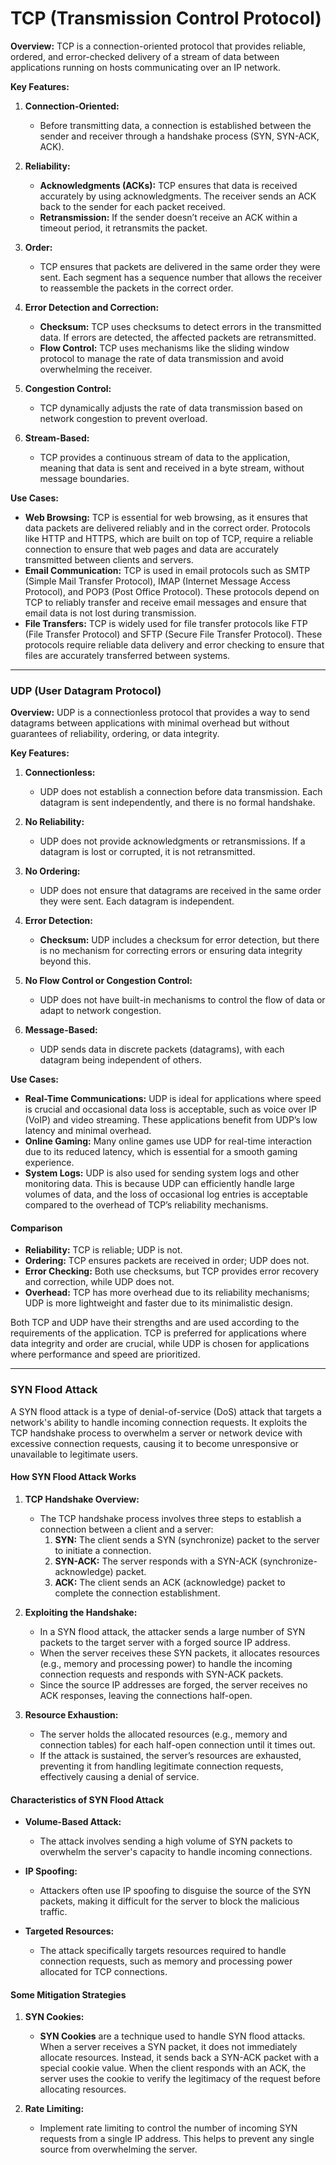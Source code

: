 # TCP (Transmission Control Protocol)

**Overview:** TCP is a connection-oriented protocol that provides reliable, ordered, and error-checked delivery of a stream of data between applications running on hosts communicating over an IP network.

**Key Features:**

1. **Connection-Oriented:**
    - Before transmitting data, a connection is established between the sender and receiver through a handshake process (SYN, SYN-ACK, ACK).

2. **Reliability:**
    - **Acknowledgments (ACKs):** TCP ensures that data is received accurately by using acknowledgments. The receiver sends an ACK back to the sender for each packet received.
    - **Retransmission:** If the sender doesn’t receive an ACK within a timeout period, it retransmits the packet.

3. **Order:**
    - TCP ensures that packets are delivered in the same order they were sent. Each segment has a sequence number that allows the receiver to reassemble the packets in the correct order.

4. **Error Detection and Correction:**
    - **Checksum:** TCP uses checksums to detect errors in the transmitted data. If errors are detected, the affected packets are retransmitted.
    - **Flow Control:** TCP uses mechanisms like the sliding window protocol to manage the rate of data transmission and avoid overwhelming the receiver.

5. **Congestion Control:**
    - TCP dynamically adjusts the rate of data transmission based on network congestion to prevent overload.

6. **Stream-Based:**
    - TCP provides a continuous stream of data to the application, meaning that data is sent and received in a byte stream, without message boundaries.

**Use Cases:**
- **Web Browsing:**
	  TCP is essential for web browsing, as it ensures that data packets are delivered reliably and in the correct order. Protocols like HTTP and HTTPS, which are built on top of TCP, require a reliable connection to ensure that web pages and data are accurately transmitted between clients and servers.
- **Email Communication:**
	  TCP is used in email protocols such as SMTP (Simple Mail Transfer Protocol), IMAP (Internet Message Access Protocol), and POP3 (Post Office Protocol). These protocols depend on TCP to reliably transfer and receive email messages and ensure that email data is not lost during transmission.
- **File Transfers:** 
	  TCP is widely used for file transfer protocols like FTP (File Transfer Protocol) and SFTP (Secure File Transfer Protocol). These protocols require reliable data delivery and error checking to ensure that files are accurately transferred between systems.

---
### UDP (User Datagram Protocol)

**Overview:** UDP is a connectionless protocol that provides a way to send datagrams between applications with minimal overhead but without guarantees of reliability, ordering, or data integrity.

**Key Features:**
1. **Connectionless:**
    - UDP does not establish a connection before data transmission. Each datagram is sent independently, and there is no formal handshake.

2. **No Reliability:**
    - UDP does not provide acknowledgments or retransmissions. If a datagram is lost or corrupted, it is not retransmitted.

3. **No Ordering:**
    - UDP does not ensure that datagrams are received in the same order they were sent. Each datagram is independent.

4. **Error Detection:**
    - **Checksum:** UDP includes a checksum for error detection, but there is no mechanism for correcting errors or ensuring data integrity beyond this.

5. **No Flow Control or Congestion Control:**
    - UDP does not have built-in mechanisms to control the flow of data or adapt to network congestion.

6. **Message-Based:**
    - UDP sends data in discrete packets (datagrams), with each datagram being independent of others.

**Use Cases:**
- **Real-Time Communications:** 
	  UDP is ideal for applications where speed is crucial and occasional data loss is acceptable, such as voice over IP (VoIP) and video streaming. These applications benefit from UDP’s low latency and minimal overhead.
- **Online Gaming:**
	  Many online games use UDP for real-time interaction due to its reduced latency, which is essential for a smooth gaming experience.
- **System Logs:**
	  UDP is also used for sending system logs and other monitoring data. This is because UDP can efficiently handle large volumes of data, and the loss of occasional log entries is acceptable compared to the overhead of TCP’s reliability mechanisms.

#### Comparison

- **Reliability:** TCP is reliable; UDP is not.
- **Ordering:** TCP ensures packets are received in order; UDP does not.
- **Error Checking:** Both use checksums, but TCP provides error recovery and correction, while UDP does not.
- **Overhead:** TCP has more overhead due to its reliability mechanisms; UDP is more lightweight and faster due to its minimalistic design.

Both TCP and UDP have their strengths and are used according to the requirements of the application. TCP is preferred for applications where data integrity and order are crucial, while UDP is chosen for applications where performance and speed are prioritized.

--- 
### SYN Flood Attack

A SYN flood attack is a type of denial-of-service (DoS) attack that targets a network's ability to handle incoming connection requests. It exploits the TCP handshake process to overwhelm a server or network device with excessive connection requests, causing it to become unresponsive or unavailable to legitimate users.

#### How SYN Flood Attack Works

1. **TCP Handshake Overview:**
    - The TCP handshake process involves three steps to establish a connection between a client and a server:
        1. **SYN:** The client sends a SYN (synchronize) packet to the server to initiate a connection.
        2. **SYN-ACK:** The server responds with a SYN-ACK (synchronize-acknowledge) packet.
        3. **ACK:** The client sends an ACK (acknowledge) packet to complete the connection establishment.

2. **Exploiting the Handshake:**
    - In a SYN flood attack, the attacker sends a large number of SYN packets to the target server with a forged source IP address.
    - When the server receives these SYN packets, it allocates resources (e.g., memory and processing power) to handle the incoming connection requests and responds with SYN-ACK packets.
    - Since the source IP addresses are forged, the server receives no ACK responses, leaving the connections half-open.

3. **Resource Exhaustion:**
    - The server holds the allocated resources (e.g., memory and connection tables) for each half-open connection until it times out.
    - If the attack is sustained, the server’s resources are exhausted, preventing it from handling legitimate connection requests, effectively causing a denial of service.

#### Characteristics of SYN Flood Attack

- **Volume-Based Attack:**
    - The attack involves sending a high volume of SYN packets to overwhelm the server's capacity to handle incoming connections.

- **IP Spoofing:**
    - Attackers often use IP spoofing to disguise the source of the SYN packets, making it difficult for the server to block the malicious traffic.

- **Targeted Resources:**
    - The attack specifically targets resources required to handle connection requests, such as memory and processing power allocated for TCP connections.

#### Some Mitigation Strategies

1. **SYN Cookies:**
    - **SYN Cookies** are a technique used to handle SYN flood attacks. When a server receives a SYN packet, it does not immediately allocate resources. Instead, it sends back a SYN-ACK packet with a special cookie value. When the client responds with an ACK, the server uses the cookie to verify the legitimacy of the request before allocating resources.

2. **Rate Limiting:**
    - Implement rate limiting to control the number of incoming SYN requests from a single IP address. This helps to prevent any single source from overwhelming the server.